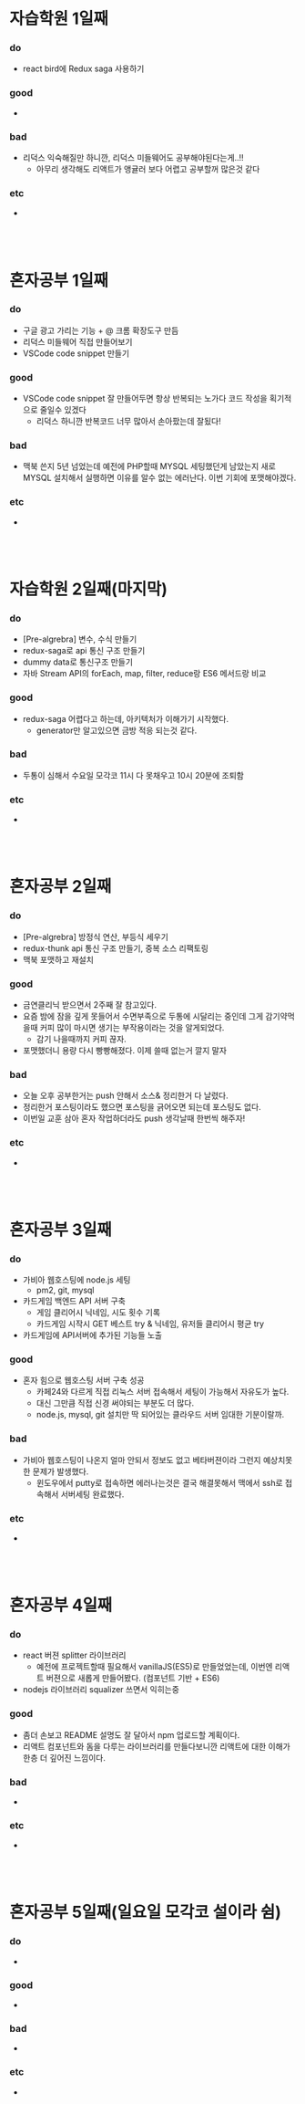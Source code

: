 
# 자습학원 1일째 
### do
- react bird에 Redux saga 사용하기 

### good
- 

### bad
- 리덕스 익숙해질만 하니깐, 리덕스 미들웨어도 공부해야된다는게..!!
  - 아무리 생각해도 리액트가 앵귤러 보다 어렵고 공부할꺼 많은것 같다

### etc
- 

<br /><br />

# 혼자공부 1일째 
### do
- 구글 광고 가리는 기능 + @ 크롬 확장도구 만듬
- 리덕스 미들웨어 직접 만들어보기
- VSCode code snippet 만들기

### good
- VSCode code snippet 잘 만들어두면 항상 반복되는 노가다 코드 작성을 획기적으로 줄일수 있겠다 
  - 리덕스 하니깐 반복코드 너무 많아서 손아팠는데 잘됬다!

### bad
- 맥북 쓴지 5년 넘었는데 예전에 PHP할때 MYSQL 세팅했던게 남았는지 새로 MYSQL 설치해서 실행하면 이유를 알수 없는 에러난다. 이번 기회에 포맷해야겠다.

### etc
-

<br /><br />

# 자습학원 2일째(마지막)
### do
- [Pre-algrebra] 변수, 수식 만들기
- redux-saga로 api 통신 구조 만들기
- dummy data로 통신구조 만들기
- 자바 Stream API의 forEach, map, filter, reduce랑 ES6 메서드랑 비교

### good
- redux-saga 어렵다고 하는데, 아키텍처가 이해가기 시작했다.
  - generator만 알고있으면 금방 적응 되는것 같다.

### bad
- 두통이 심해서 수요일 모각코 11시 다 못채우고 10시 20분에 조퇴함

### etc
-

<br /><br />

# 혼자공부 2일째 
### do
- [Pre-algrebra] 방정식 연산, 부등식 세우기
- redux-thunk api 통신 구조 만들기, 중복 소스 리팩토링
- 맥북 포맷하고 재설치

### good
- 금연클리닉 받으면서 2주째 잘 참고있다.
- 요즘 밤에 잠을 깊게 못들어서 수면부족으로 두통에 시달리는 중인데 그게 감기약먹을때 커피 많이 마시면 생기는 부작용이라는 것을 알게되었다.
  - 감기 나을때까지 커피 끊자.
- 포맷했더니 용량 다시 빵빵해졌다. 이제 쓸때 없는거 깔지 말자

### bad
- 오늘 오후 공부한거는 push 안해서 소스& 정리한거 다 날렸다.
- 정리한거 포스팅이라도 했으면 포스팅을 긁어오면 되는데 포스팅도 없다.
- 이번일 교훈 삼아 혼자 작업하더라도 push 생각날때 한번씩 해주자!

### etc
- 

<br /><br />

# 혼자공부 3일째 
### do
- 가비아 웹호스팅에 node.js 세팅
  - pm2, git, mysql
- 카드게임 백엔드 API 서버 구축
  - 게임 클리어시 닉네임, 시도 횟수 기록
  - 카드게임 시작시 GET 베스트 try & 닉네임, 유저들 클리어시 평균 try
- 카드게임에 API서버에 추가된 기능들 노출

### good
- 혼자 힘으로 웹호스팅 서버 구축 성공
  - 카페24와 다르게 직접 리눅스 서버 접속해서 세팅이 가능해서 자유도가 높다.
  - 대신 그만큼 직접 신경 써야되는 부분도 더 많다.
  - node.js, mysql, git 설치만 딱 되어있는 클라우드 서버 임대한 기분이랄까.

### bad
- 가비아 웹호스팅이 나온지 얼마 안되서 정보도 없고  베타버젼이라 그런지 예상치못한 문제가 발생했다.
  - 윈도우에서 putty로 접속하면 에러나는것은 결국 해결못해서 맥에서 ssh로 접속해서 서버세팅 완료했다.
  
### etc
- 

<br /><br />

# 혼자공부 4일째 
### do
- react 버젼 splitter 라이브러리
  - 예전에 프로젝트할때 필요해서 vanillaJS(ES5)로 만들었었는데, 이번엔 리액트 버젼으로 새롭게 만들어봤다. (컴포넌트 기반 + ES6)
- nodejs 라이브러리 squalizer 쓰면서 익히는중
### good
- 좀더 손보고 README 설명도 잘 달아서 npm 업로드할 계획이다.
- 리액트 컴포넌트와 돔을 다루는 라이브러리를 만들다보니깐 리액트에 대한 이해가 한층 더 깊어진 느낌이다.
 
### bad
- 

### etc
-

<br /><br />

# 혼자공부 5일째(일요일 모각코 설이라 쉼)
### do
- 

### good
- 

### bad
- 

### etc
-

<br /><br />
